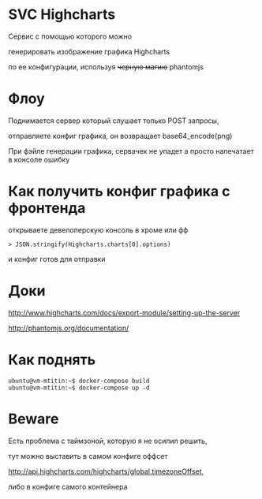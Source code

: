 SVC Highcharts
================================
Сервис с помощью которого можно 

генерировать изображение графика Highcharts 

по ее конфигурации, используя ~~черную магию~~ phantomjs
 

Флоу 
================================
Поднимается сервер который слушает только POST запросы, 


отправляете конфиг графика, он возвращает base64_encode(png)


При фэйле генерации графика, сервачек не упадет а просто напечатает в консоле ошибку


Как получить конфиг графика с фронтенда
================================
открываете девелоперскую консоль в хроме или фф
```
> JSON.stringify(Highcharts.charts[0].options)
```

и конфиг готов для отправки


Доки
================================
http://www.highcharts.com/docs/export-module/setting-up-the-server


http://phantomjs.org/documentation/


Как поднять
================================

```
ubuntu@vm-mtitin:~$ docker-compose build
ubuntu@vm-mtitin:~$ docker-compose up -d
```

Beware
================================
Есть проблема с таймзоной, которую я не осилил решить,

тут можно выставить в самом конфиге оффсет 

http://api.highcharts.com/highcharts/global.timezoneOffset,

 либо в конфиге самого контейнера
